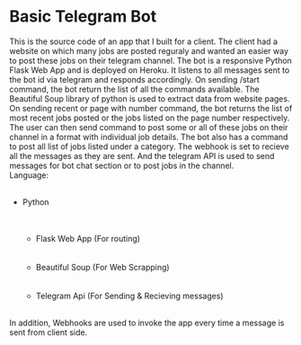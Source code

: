 # Basic Telegram Bot
This is the source code of an app that I built for a client. The client had a website on which many jobs are posted reguraly and wanted an easier way to post these jobs on their telegram channel. The bot is a responsive Python Flask Web App and is deployed on Heroku. It listens to all messages sent to the bot id via telegram and responds accordingly. On sending /start command, the bot return the list of all the commands available. The Beautiful Soup library of python is used to extract data from website pages. On sending recent or page with number command, the bot returns the list of most recent jobs posted or the jobs listed on the page number respectively. The user can then send command to post some or all of these jobs on their channel in a format with individual job details. The bot also has a command to post all list of jobs listed under a category. The webhook is set to recieve all the messages as they are sent. And the telegram API is used to send messages for bot chat section or to post jobs in the channel.
<br>
Language:<br>
<ul>
&emsp;  <li>Python</li><br>
	<ul>
&emsp;&emsp; <li> Flask Web App (For routing)</li><br>
&emsp;&emsp; <li> Beautiful Soup (For Web Scrapping)</li><br>
&emsp;&emsp; <li> Telegram Api (For Sending & Recieving messages)</li><br>
	</ul>
</ul>
	In addition, Webhooks are used to invoke the app every time a message is sent from client side.
